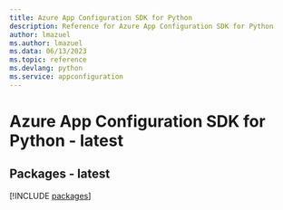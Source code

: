 ```yaml
---
title: Azure App Configuration SDK for Python
description: Reference for Azure App Configuration SDK for Python
author: lmazuel
ms.author: lmazuel
ms.data: 06/13/2023
ms.topic: reference
ms.devlang: python
ms.service: appconfiguration
---
```

# Azure App Configuration SDK for Python - latest
## Packages - latest
[!INCLUDE [packages](app-configuration-index.md)]